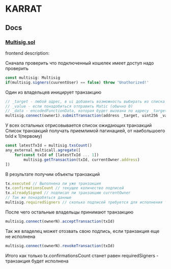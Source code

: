 # KARRAT

## Docs

### [Multisig.sol](/contracts/access/MultisigWallet.sol)

frontend description:

Сначала проверить что подключенный кошелек имеет доступ надо проверить
```typescript
const multisig: Multisig
if(multisig.signers(cuurentUser) == false) throw 'Unathorized!'
```

Один из владельцев иницирует транзакцию
```typescript
// _target - любой адрес, в ui добавить возможность выбирать из списка смарт контрактов
// _value - если понадобиться отправить Matic (обычно 0)
// _data - encodedFunctionData, которая будет вызвана по адресу _target
multisig.connect(owner1).submitTransaction(address _target, uint256 _value, bytes _data)
```

У всех остальных отрисовывается список ожидающих транзакций
Список транзакций получать приемлимой пагинацией, от наибольшоего txId к 1(первому)
```typescript
const latestTxId = multisig.txsCount()
any_external_multicall.agregate([
    for(const txId of [latestTxId ... 1])
        multisig.getTransaction(txId, currentOwner.address)
])
```

В результате получим объекты транзакций
```typescript
tx.executed // Выполнена ли уже транзакция
tx.confirmationsCount // текущее количество подписей
tx.alreadySigned // подписал ли транзакцию currentOwner
// Так же понадобяться данные
multisig.requiredSigners // сколько подписей требуется для исполнения транзакции
```

После чего остальные владельцы принимают транзакцию
```typescript
multisig.connect(ownerN).acceptTransaction(txId)
```

Так же владелец может отозвать свою подпись, если транзакция еще не исполнена 
```typescript
multisig.connect(ownerN).revokeTransaction(txId) 
```

Итого как только tx.confirmationsCount станет равен requiredSigners - транзакция будет исполнена